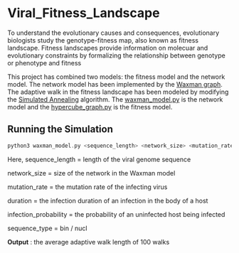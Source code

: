 # Viral_Fitness_Landscape

To understand the evolutionary causes and consequences, evolutionary biologists study the genotype-fitness map, also known as fitness landscape. Fitness landscapes provide information on molecuar and evolutionary constraints by formalizing the relationship between genotype or phenotype and fitness

This project has combined two models: the fitness model and the network model. The network model has been implemented by the [Waxman graph](https://networkx.org/documentation/stable/reference/generated/networkx.generators.geometric.waxman_graph.html). The adaptive walk in the fitness landscape has been modeled by modifying the [Simulated Annealing](https://www.sciencedirect.com/science/article/pii/B9780081010419000028) algorithm. 
The [waxman_model.py](waxman_model.py) is the network model and the [hypercube_graph.py](hypercube_graph.py) is the fitness model.

## Running the Simulation
```hs
python3 waxman_model.py <sequence_length> <network_size> <mutation_rate> <duration> <infection_probability> <sequence_type> 
```
Here, sequence_length = length of the viral genome sequence

network_size = size of the network in the Waxman model

mutation_rate = the mutation rate of the infecting virus

duration = the infection duration of an infection in the body of a host

infection_probability = the probability of an uninfected host being infected

sequence_type = bin / nucl

**Output** : the average adaptive walk length of 100 walks
